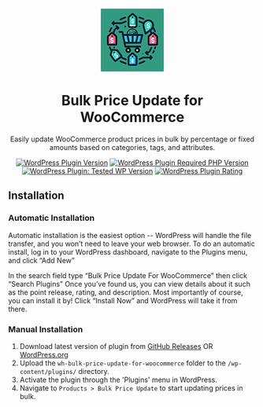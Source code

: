 <p align="center">
    <img alt="Icon" src=".wordpress-org/icon-128x128.png" width="128" height="128">
</p>

<h1 align="center">Bulk Price Update for WooCommerce</h1>

<p align="center">
    Easily update WooCommerce product prices in bulk by percentage or fixed amounts based on categories, tags, and attributes.
</p>

<p align="center">
    <a href="https://wordpress.org/plugins/wh-bulk-price-update-for-woocommerce/"><img src="https://img.shields.io/wordpress/plugin/v/wh-bulk-price-update-for-woocommerce" alt="WordPress Plugin Version"></a>
    <a href="https://wordpress.org/plugins/wh-bulk-price-update-for-woocommerce/"><img src="https://img.shields.io/wordpress/plugin/required-php/wh-bulk-price-update-for-woocommerce" alt="WordPress Plugin Required PHP Version"></a>
    <a href="https://wordpress.org/plugins/wh-bulk-price-update-for-woocommerce/"><img src="https://img.shields.io/wordpress/plugin/tested/wh-bulk-price-update-for-woocommerce" alt="WordPress Plugin: Tested WP Version"></a>
    <a href="https://wordpress.org/plugins/wh-bulk-price-update-for-woocommerce/"><img src="https://img.shields.io/wordpress/plugin/stars/wh-bulk-price-update-for-woocommerce" alt="WordPress Plugin Rating"></a>
</p>

## Installation

### Automatic Installation

Automatic installation is the easiest option -- WordPress will handle the file transfer, and you won’t need to leave your web browser. To do an automatic install, log in to your WordPress dashboard, navigate to the Plugins menu, and click “Add New”

In the search field type “Bulk Price Update For WooCommerce” then click “Search Plugins” Once you’ve found us, you can view details about it such as the point release, rating, and description. Most importantly of course, you can install it by! Click “Install Now” and WordPress will take it from there.

### Manual Installation

1. Download latest version of plugin from [GitHub Releases](https://github.com/webhead-GmbH/wh-bulk-price-update-for-woocommerce/releases/latest/download/wh-bulk-price-update-for-woocommerce.zip) OR [WordPress.org](https://img.shields.io/wordpress/plugin/stars/wh-bulk-price-update-for-woocommerce)
2. Upload the `wh-bulk-price-update-for-woocommerce` folder to the `/wp-content/plugins/` directory.
3. Activate the plugin through the 'Plugins' menu in WordPress.
4. Navigate to `Products > Bulk Price Update` to start updating prices in bulk.